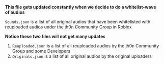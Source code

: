**This file gets updated constantly when we decide to do a whitelist-wave of audios**

``Sounds.json`` is a list of all original audios that have been whitelisted with reuploaded audios under the jh0n Community Group in Roblox

**Notice these two files will not get many updates**

1. `Reuploaded.json` is a list of all reuploaded audios by the jh0n Community Group and some Developers
2. `Originals.json` is a list of all original audios by the original uploaders
